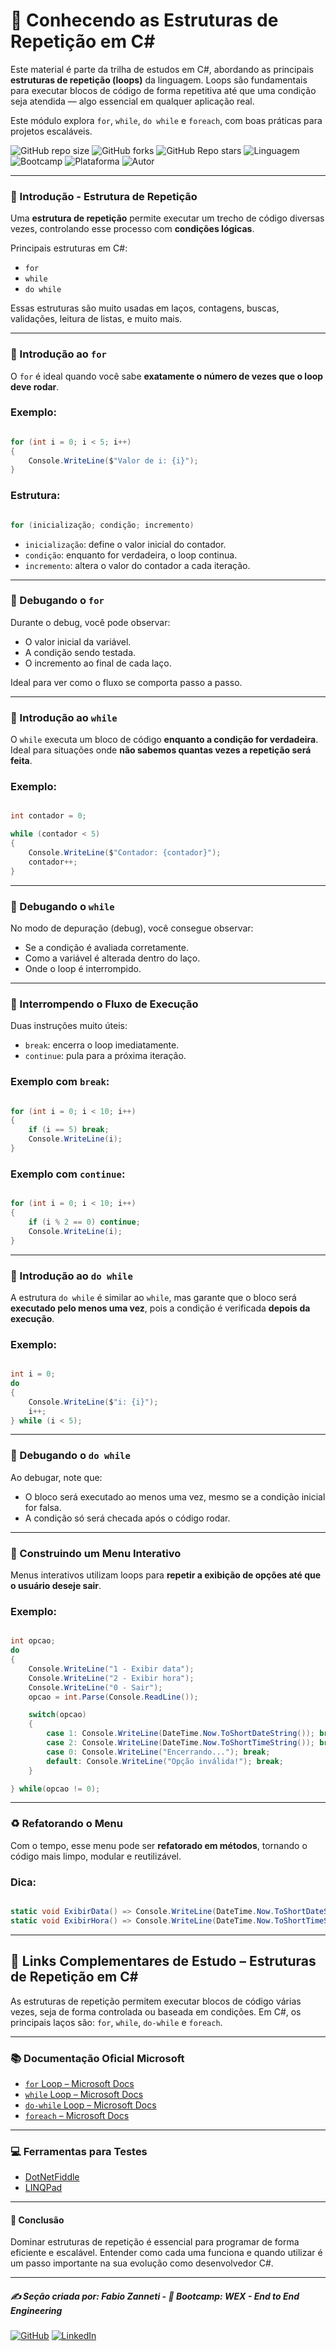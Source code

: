 # 🔁 Conhecendo as Estruturas de Repetição em C#

Este material é parte da trilha de estudos em C#, abordando as principais **estruturas de repetição (loops)** da linguagem. Loops são fundamentais para executar blocos de código de forma repetitiva até que uma condição seja atendida — algo essencial em qualquer aplicação real.

Este módulo explora `for`, `while`, `do while` e `foreach`, com boas práticas para projetos escaláveis.

![GitHub repo size](https://img.shields.io/github/repo-size/fzanneti/wex-e2e-csharp)
![GitHub forks](https://img.shields.io/github/forks/fzanneti/wex-e2e-csharp?style=social)
![GitHub Repo stars](https://img.shields.io/github/stars/fzanneti/wex-e2e-csharp?style=social)
![Linguagem](https://img.shields.io/badge/Linguagem-CSharp-blue)
![Bootcamp](https://img.shields.io/badge/WEX-End--to--End%20Engineering-blueviolet?logo=vercel&logoColor=white)
![Plataforma](https://img.shields.io/badge/Powered%20by-DIO.io-red?logo=data:image/svg+xml;base64,PHN2ZyBmaWxsPSIjZmZmIiB2aWV3Qm94PSIwIDAgMzIgMzIiIHhtbG5zPSJodHRwOi8vd3d3LnczLm9yZy8yMDAwL3N2ZyI+PHBhdGggZD0iTTYuNzEgMy4yNWMtMi44OCAxLjQxLTUuMDcgNC4yMy01LjA3IDcuNzYgMCAzLjU4IDIuMjggNi43IDUuMzMgOC4xNSAxLjgzLS42MiAyLjQtMi4yNiAyLjQtMy44MSAwLS4yMy0uMDItLjQ1LS4wNS0uNjZBLjQ0LjQ0IDAgMDExMC4xIDExYy4yNC0uNzUuMTEtMS41My0uMy0yLjIyQzguOTIgNy45NiA3LjMzIDcuNSA1Ljc0IDcuNjZhNS41NSA1LjU1IDAgM)
![Autor](https://img.shields.io/badge/Autor-fzanneti-blue?style=flat-square&logo=github)

---

### 🧠 Introdução - Estrutura de Repetição

Uma **estrutura de repetição** permite executar um trecho de código diversas vezes, controlando esse processo com **condições lógicas**.

Principais estruturas em C#:
- `for`
- `while`
- `do while`

Essas estruturas são muito usadas em laços, contagens, buscas, validações, leitura de listas, e muito mais.

---

### 🔂 Introdução ao `for`

O `for` é ideal quando você sabe **exatamente o número de vezes que o loop deve rodar**.

### Exemplo:

```csharp

for (int i = 0; i < 5; i++)
{
    Console.WriteLine($"Valor de i: {i}");
}

```

### Estrutura:

```csharp

for (inicialização; condição; incremento)

```

* `inicialização`: define o valor inicial do contador.
* `condição`: enquanto for verdadeira, o loop continua.
* `incremento`: altera o valor do contador a cada iteração.

---

### 🐞 Debugando o `for`

Durante o debug, você pode observar:

* O valor inicial da variável.
* A condição sendo testada.
* O incremento ao final de cada laço.

Ideal para ver como o fluxo se comporta passo a passo.

---

### 🔁 Introdução ao `while`

O `while` executa um bloco de código **enquanto a condição for verdadeira**. Ideal para situações onde **não sabemos quantas vezes a repetição será feita**.

### Exemplo:

```csharp

int contador = 0;

while (contador < 5)
{
    Console.WriteLine($"Contador: {contador}");
    contador++;
}

```

---

### 🐞 Debugando o `while`

No modo de depuração (debug), você consegue observar:

* Se a condição é avaliada corretamente.
* Como a variável é alterada dentro do laço.
* Onde o loop é interrompido.

---

### 🚫 Interrompendo o Fluxo de Execução

Duas instruções muito úteis:

* `break`: encerra o loop imediatamente.
* `continue`: pula para a próxima iteração.

### Exemplo com `break`:

```csharp

for (int i = 0; i < 10; i++)
{
    if (i == 5) break;
    Console.WriteLine(i);
}

```

### Exemplo com `continue`:

```csharp

for (int i = 0; i < 10; i++)
{
    if (i % 2 == 0) continue;
    Console.WriteLine(i);
}

```

---

### 🔄 Introdução ao `do while`

A estrutura `do while` é similar ao `while`, mas garante que o bloco será **executado pelo menos uma vez**, pois a condição é verificada **depois da execução**.

### Exemplo:

```csharp

int i = 0;
do
{
    Console.WriteLine($"i: {i}");
    i++;
} while (i < 5);

```

---

### 🐞 Debugando o `do while`

Ao debugar, note que:

* O bloco será executado ao menos uma vez, mesmo se a condição inicial for falsa.
* A condição só será checada após o código rodar.

---

### 🧮 Construindo um Menu Interativo

Menus interativos utilizam loops para **repetir a exibição de opções até que o usuário deseje sair**.

### Exemplo:

```csharp

int opcao;
do
{
    Console.WriteLine("1 - Exibir data");
    Console.WriteLine("2 - Exibir hora");
    Console.WriteLine("0 - Sair");
    opcao = int.Parse(Console.ReadLine());

    switch(opcao)
    {
        case 1: Console.WriteLine(DateTime.Now.ToShortDateString()); break;
        case 2: Console.WriteLine(DateTime.Now.ToShortTimeString()); break;
        case 0: Console.WriteLine("Encerrando..."); break;
        default: Console.WriteLine("Opção inválida!"); break;
    }

} while(opcao != 0);

```

---

### ♻️ Refatorando o Menu

Com o tempo, esse menu pode ser **refatorado em métodos**, tornando o código mais limpo, modular e reutilizável.

### Dica:

```csharp

static void ExibirData() => Console.WriteLine(DateTime.Now.ToShortDateString());
static void ExibirHora() => Console.WriteLine(DateTime.Now.ToShortTimeString());

```

---

## 🔁 Links Complementares de Estudo – Estruturas de Repetição em C#

As estruturas de repetição permitem executar blocos de código várias vezes, seja de forma controlada ou baseada em condições. Em C#, os principais laços são: `for`, `while`, `do-while` e `foreach`.

---

### 📚 Documentação Oficial Microsoft

- [`for` Loop – Microsoft Docs](https://learn.microsoft.com/pt-br/dotnet/csharp/language-reference/keywords/for)
- [`while` Loop – Microsoft Docs](https://learn.microsoft.com/pt-br/dotnet/csharp/language-reference/keywords/while)
- [`do-while` Loop – Microsoft Docs](https://learn.microsoft.com/pt-br/dotnet/csharp/language-reference/keywords/do)
- [`foreach` – Microsoft Docs](https://learn.microsoft.com/pt-br/dotnet/csharp/language-reference/keywords/foreach-in)

---

### 💻 Ferramentas para Testes

- [DotNetFiddle](https://dotnetfiddle.net/)
- [LINQPad](https://www.linqpad.net/)

---

#### 📘 Conclusão

Dominar estruturas de repetição é essencial para programar de forma eficiente e escalável. Entender como cada uma funciona e quando utilizar é um passo importante na sua evolução como desenvolvedor C#.

---

##### ✍️ Seção criada por: *Fabio Zanneti* - 🎯 Bootcamp: **WEX - End to End Engineering**
[![GitHub](https://img.shields.io/badge/GitHub-fzanneti-181717?style=flat&logo=github)](https://github.com/fzanneti)
[![LinkedIn](https://img.shields.io/badge/LinkedIn-fzanneti-0A66C2?style=flat&logo=linkedin&logoColor=white)](https://linkedin.com/in/fzanneti)